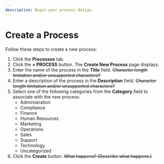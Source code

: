 ```yaml
---
description: Begin your process design.
---
```


# Create a Process



Follow these steps to create a new process:

1. Click the **Processes** tab.
2. Click the **+ PROCESS** button. The **Create New Process** page displays.
3. Enter the name of the process in the **Title** field. ~~Character length limitation and/or unsupported characters?~~
4. Enter a description of the process in the **Description** field. ~~Character length limitation and/or unsupported characters?~~
5. Select one of the following categories from the **Category** field to associate with the new process:
   * Administration
   * Compliance
   * Finance 
   * Human Resources
   * Marketing
   * Operations 
   * Sales
   * Support
   * Technology
   * Uncategorized
6. Click the **Create** button. ~~What happens? \(Describe what happens.\)~~

